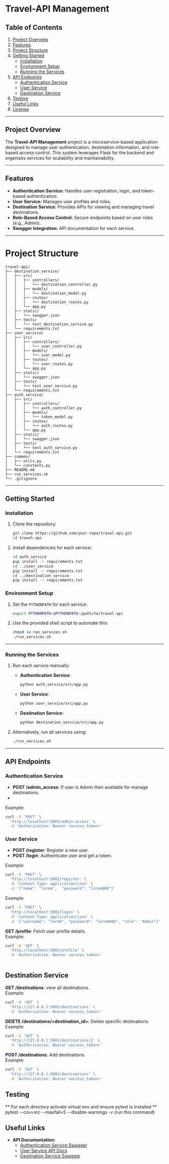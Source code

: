 # Travel-API Management

## Table of Contents
1. [Project Overview](#project-overview)
2. [Features](#features)
3. [Project Structure](#project-structure)
4. [Getting Started](#getting-started)
    - [Installation](#installation)
    - [Environment Setup](#environment-setup)
    - [Running the Services](#running-the-services)
5. [API Endpoints](#api-endpoints)
    - [Authentication Service](#authentication-service)
    - [User Service](#user-service)
    - [Destination Service](#destination-service)
6. [Testing](#testing)
7. [Useful Links](#useful-links)
8. [License](#license)

---

## Project Overview

The **Travel-API Management** project is a microservice-based application designed to manage user authentication, destination information, and role-based access control. This system leverages Flask for the backend and organizes services for scalability and maintainability.

---

## Features

- **Authentication Service:** Handles user registration, login, and token-based authentication.
- **User Service:** Manages user profiles and roles.
- **Destination Service:** Provides APIs for viewing and managing travel destinations.
- **Role-Based Access Control:** Secure endpoints based on user roles (e.g., Admin).
- **Swagger Integration:** API documentation for each service.

---

# Project Structure

```plaintext
travel-api/
├── destination_service/
│   ├── src/
│   │   ├── controllers/
│   │   │   └── destination_controller.py
│   │   ├── models/
│   │   │   └── destination_model.py
│   │   ├── routes/
│   │   │   └── destination_routes.py
│   │   └── app.py
│   ├── static/
│   │   └── swagger.json
│   ├── tests/
│   │   └── test_destination_service.py
│   └── requirements.txt
├── user_service/
│   ├── src/
│   │   ├── controllers/
│   │   │   └── user_controller.py
│   │   ├── models/
│   │   │   └── user_model.py
│   │   ├── routes/
│   │   │   └── user_routes.py
│   │   └── app.py
│   ├── static/
│   │   └── swagger.json
│   ├── tests/
│   │   └── test_user_service.py
│   └── requirements.txt
├── auth_service/
│   ├── src/
│   │   ├── controllers/
│   │   │   └── auth_controller.py
│   │   ├── models/
│   │   │   └── token_model.py
│   │   ├── routes/
│   │   │   └── auth_routes.py
│   │   └── app.py
│   ├── static/
│   │   └── swagger.json
│   ├── tests/
│   │   └── test_auth_service.py
│   └── requirements.txt
├── common/
│   ├── utils.py
│   └── constants.py
├── README.md
├── run_services.sh
└── .gitignore
```



---

## Getting Started

### Installation

1. Clone the repository:
    ```bash
    git clone https://github.com/your-repo/travel-api.git
    cd travel-api
    ```

2. Install dependencies for each service:
    ```bash
    cd auth_service
    pip install -r requirements.txt
    cd ../user_service
    pip install -r requirements.txt
    cd ../destination_service
    pip install -r requirements.txt
    ```

### Environment Setup

1. Set the `PYTHONPATH` for each service:
    ```bash
    export PYTHONPATH=$PYTHONPATH:/path/to/travel-api
    ```

2. Use the provided shell script to automate this:
    ```bash
    chmod +x run_services.sh
    ./run_services.sh
    ```

---

### Running the Services

1. Run each service manually:
    - **Authentication Service**:
        ```bash
        python auth_service/src/app.py
        ```
    - **User Service**:
        ```bash
        python user_service/src/app.py
        ```
    - **Destination Service**:
        ```bash
        python destination_service/src/app.py
        ```

2. Alternatively, run all services using:
    ```bash
    ./run_services.sh
    ```

---

## API Endpoints

### Authentication Service

- **POST /admin_access**: If user is Admin then available for manage destinaitons.
-
Example:
```bash
curl -X 'POST' \
  'http://localhost:5003/admin-access' \
  -H 'Authorization: Bearer <access_token>'
```

### User Service

- **POST /register**: Register a new user.
- **POST /login**: Authenticate user and get a token.

Example:
```bash
curl -X 'POST' \
  'http://localhost:5002/register' \
  -H 'Content-Type: application/json' \
  -d '{"name": "lorem",  "password": "lorem006"}'
```

Example:
```bash
curl -X 'POST' \
  'http://localhost:5002/login' \
  -H 'Content-Type: application/json' \
  -d '{"username": "lorem", "password": "lorem006", "role": "Admin"}'
```

**GET /profile**: Fetch user profile details.  
Example:

```bash
curl -X 'GET' \
  'http://localhost:5002/profile' \
  -H 'Authorization: Bearer <access_token>'
 
``` 

## Destination Service
**GET /destinations**: view all destinations.  
Example:

```bash
curl -X 'GET' \
  'http://127.0.0.1:5001/destinations' \
  -H 'Authorization: Bearer <access_token>'
```

**DElETE /destinations/<destination_id>**: Delete specific destinations.  
Example:

```bash
curl -X 'GET' \
  'http://127.0.0.1:5001/destinations/1' \
  -H 'Authorization: Bearer <access_token>'
```

**POST /destinations**: Add destinations.  
Example:

```bash
curl -X 'GET' \
  'http://127.0.0.1:5001/destinations' \
  -H 'Authorization: Bearer <access_token>'
```

## Testing
** For each directory activate virtual env and ensure pytest is installed
** pytest --cov=src --maxfail=5 --disable-warnings -v (run this command)
 
## Useful Links

- **API Documentation**:
  - [Authentication Service Swagger](http://localhost:5003/swagger/)
  - [User Service API Docs](http://localhost:5002/api/docs)
  - [Destination Service Swagger](http://127.0.0.1:5001/api/docs/#/default/get_destinations)


